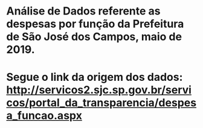 # Análise de Dados referente as despesas por função da Prefeitura de São José dos Campos, maio de 2019.

# Segue o link da origem dos dados: http://servicos2.sjc.sp.gov.br/servicos/portal_da_transparencia/despesa_funcao.aspx
